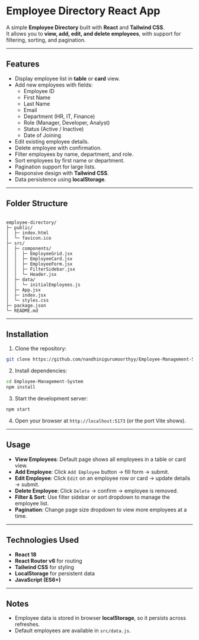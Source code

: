 # Employee Directory React App

A simple **Employee Directory** built with **React** and **Tailwind CSS**.  
It allows you to **view, add, edit, and delete employees**, with support for filtering, sorting, and pagination.

---

## Features

- Display employee list in **table** or **card** view.
- Add new employees with fields:
  - Employee ID
  - First Name
  - Last Name
  - Email
  - Department (HR, IT, Finance)
  - Role (Manager, Developer, Analyst)
  - Status (Active / Inactive)
  - Date of Joining
- Edit existing employee details.
- Delete employee with confirmation.
- Filter employees by name, department, and role.
- Sort employees by first name or department.
- Pagination support for large lists.
- Responsive design with **Tailwind CSS**.
- Data persistence using **localStorage**.

---

## Folder Structure

```

employee-directory/
├─ public/
│  ├─ index.html
│  └─ favicon.ico
├─ src/
│  ├─ components/
│  │  ├─ EmployeeGrid.jsx
│  │  ├─ EmployeeCard.jsx
│  │  ├─ EmployeeForm.jsx
│  │  ├─ FilterSidebar.jsx
│  │  └─ Header.jsx
│  ├─ data/
│  │  └─ initialEmployees.js
│  ├─ App.jsx
│  ├─ index.jsx
│  └─ styles.css
├─ package.json
└─ README.md

````

---

## Installation

1. Clone the repository:

```bash
git clone https://github.com/nandhinigurumoorthyy/Employee-Management-System.git
````

2. Install dependencies:

```bash
cd Employee-Management-System
npm install
```

3. Start the development server:

```bash
npm start
```

4. Open your browser at `http://localhost:5173` (or the port Vite shows).

---

## Usage

* **View Employees**: Default page shows all employees in a table or card view.
* **Add Employee**: Click `Add Employee` button → fill form → submit.
* **Edit Employee**: Click `Edit` on an employee row or card → update details → submit.
* **Delete Employee**: Click `Delete` → confirm → employee is removed.
* **Filter & Sort**: Use filter sidebar or sort dropdown to manage the employee list.
* **Pagination**: Change page size dropdown to view more employees at a time.

---

## Technologies Used

* **React 18**
* **React Router v6** for routing
* **Tailwind CSS** for styling
* **LocalStorage** for persistent data
* **JavaScript (ES6+)**

---

## Notes

* Employee data is stored in browser **localStorage**, so it persists across refreshes.
* Default employees are available in `src/data.js`.
